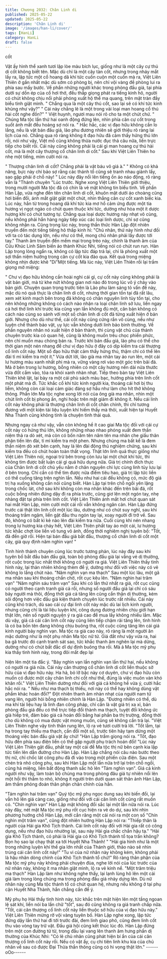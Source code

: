 ```yaml
---
title: Chương 2032: Chân Linh di
published: 2025-05-22
updated: 2025-05-22
description: 'Chân Linh di'
image: '/images/han-li/cover/'
tags: [HanLi]
category: HanLi
draft: false
---
```


cốt

Vật ấy hình thể xanh tươi lập lòe màu bích lục, giống như là một
cây cự thú di cốt không biết tên.
Mặc dù chỉ là một cây tàn cốt, nhưng trong nháy mắt lấy ra, lập
tức một cổ hoang dã khí tức cuồn cuộn một cuốn mà ra, Việt Liên
Thiên ở gần nhất mặc dù sớm có phòng bị, nên chỉ vội vàng đề
phòng lui ra phía sau mấy bước.
Về phần những người khác trong phòng đấu giá, tại phía dưới sự
dồn ép của cổ hơi thở, đều thấp giọng phát ra tiếng kinh hô,
người có chút không chịu nổi phải phóng xuất hộ thể ma quang,
trên mặt tràn đầy biểu tình giật mình.
" Chẳng qua là một cây thú cốt, sao lại sẽ có khí tức kinh khủng
như vậy?"
" Cái này chẳng lẽ là một trong vài loại man hoang cổ thú hài cốt
nghe đồn?"
" Việt huynh, ngươi mau nói rõ cho ta một chút chứ. "
Chúng Ma tộc lần thứ hai oanh động đứng lên, nhìn phía căn cự
cốt trong suốt ánh mắt đều hoảng sợ nói ra.
" Hắc hắc, các vị đạo hữu không cần lo lắng, nếu là vật bán đấu
giá, lão phu đương nhiên sẽ giới thiệu rõ ràng lai lịch của nó.
Chẳng qua rõ ràng không ít đạo hữu đã cảm thấy hứng thú lớn
rồi, nói như vậy, Việt mỗ cũng không thừa nước đục thả câu nữa,
liền trực tiếp cho biết rồi. Cái này cũng không phải là cái gì man
hoang cự thú hài cốt, mà là một cây thượng cổ chân linh di cốt."
Sau khi Việt Liên Thiên ho nhẹ một tiếng, mỉm cười nói ra.

" Thượng chân linh di cốt? Chẳng phải là vật báu vô giá à."
" Không có khả năng, bực này chí bảo sợ rằng các thánh tổ cũng
sẽ tranh nhau giành lấy, sao gặp phải ở chỗ này! "
Lúc này đây nổi lên tiếng ồn áo náo động, rõ ràng vẫn là "Thánh
chuyên "Lúc trước. Nghe xong Việt Liên Thiên giới thiệu, trong
mười người Ma tộc đã có chín là vẻ mặt không tin biểu tình.
Về phần Hàn Lập, vừa nghe đến tên chân linh di cốt, khuôn mặt
dưới áo choàng cũng hơi biến đổi, ánh mắt giật giật một chút,
nhìn thẳng căn cự cốt xanh biếc kia.
Lúc này, hắn từ trong hoang dã khí tức kia mơ hồ cảm ứng được
một tia hương vị ngọt ngào có chút quen thuộc khí tức, dường
như hòa một ít dược hương khí có chút tương tự.
Chẳng qua loại dược hương này nhạt vô cùng, nếu không phải
hắn hàng ngày tiếp xúc các loại linh dược, chỉ sợ cũng không
nhận ra.
Cũng trong lúc này, trong thần thức Hàn Lập đột nhiên truyền đến
một tiếng tiếng hô thấp kinh hỉ:
"Chủ nhân, thứ này hình như đối với ta có tác dụng lớn, nếu như
có thể, mong chủ nhân phải lấy được tới tay."
Thanh âm truyền đến mềm mại trong trẻo này, chính là thanh âm
của Cửu Khúc Linh Sâm biến ảo thành Khúc Nhi, tiếng nói có
chút run run.
Hàn Lập trong lòng ngẩn ra, không có lập tức đáp trả lại, chỉ là
phóng xuất một sợi thần niệm hướng trong căn cự cốt kia đảo
qua.
Kết quả trong miệng không nhịn được khẽ "Di"Một tiếng.
Mà lúc này, Việt Liên Thiên rồi lại trầm giọng mở miệng:

" Chư vị đạo hữu không cần hoài nghi cái gì, cự cốt này cũng
không phải là vật bản giới, mà từ khe nứt không gian nơi nào đó
trong lúc vô ý chảy vào bản giới. Chuyện quan trọng trước tiên là
Lão phu làm sáng tỏ vấn đề này, mặc dù nó quả thực là chân linh
di cốt, nhưng thời gian tồn tại đã rất lâu, xem xét kinh mạch bên
trong đã không có chân nguyên linh tủy tồn tại, cho nên không
những không có cách nào nhận ra loại chân linh sở lưu, liền ngay
cả hơi thở linh khí trước kia cũng vạn lần không đủ một, căn bản
không có cách nào cùng so sánh với một số chân linh di cốt đã
từng xuất hiện ở bản giới. Nhưng cho dù như thế, cái cốt này
cũng cứng rắn vô cùng, nếu như luyện chế thành bảo vật, uy lực
vẫn không dưới linh bảo bình thường. Về phần nguyên nhân nó
xuất hiện ở bản thành, thì cùng vật chủ của thánh chuyên trước
kia có quan hệ, cũng là không muốn trêu chọc phiền phức, nên
chỉ muốn mau chóng bán ra. Trước khi bán đấu giá, lão phu có
thể cho thời gian một nén nhang để chư vị đạo hữu ở đây có dịp
kiểm tra cái thượng cổ linh cốt này. Một số đạo hữu thật cảm thấy
hứng thú, thậm chí có thể lên đài tỉ mỉ kiểm tra một ít."
Vừa dứt lời, lão già ma nhân tay áo run lên, một cái lư hương
màu xanh nhất phi mà ra, vững vàng rơi vào một góc trên bãi đá.
Mà ở bên trong lư hương, bỗng nhiên có một cây hương nến dài
nửa thước vừa đốt cắm vào, tỏa ra khói xanh nhàn nhạt.
Tiếp theo bàn tay Việt Liên Thiên khẽ lật, lại bày ra một cái phù
sách màu bạc, hướng phía trên linh cốt một phát mà đi.
Tức khắc cổ khí tức kinh người kia, thoáng cái hơi bị thu liễm,
không còn cái loại cảm giác đáng sợ hầu như làm cho hít thở
không thông.
Phần lớn Ma tộc nghe xong lời nói của ông già ma nhân, nhìn một
chút linh cốt bị phong ấn, nghi hoặc trên mặt giảm đi không ít.
Nếu cái linh cốt này không phải là thượng chân linh di cốt chân
chính, thì chỉ tương đương với một kiện tài liệu luyện khí hiếm
thấy mà thôi, xuất hiện tại Huyết Nha Thành cũng không tính là
chuyện tình thái quá.

Nhưng ngay cả như vậy, vẫn còn không hề ít cao giai Ma tộc đối
với cái cự cốt này có hứng thú lớn, không những nhao nhao
phóng xuất đem thần niệm thả ra dò xét, mà còn có bốn năm tên
năm tên ma nhân che giấu thân phận tiến lên đài, tỉ mỉ kiểm tra
một phen.
Nhưng chúng ma bất kể là đem thần niệm dò xét bên cạnh, hay là
lên đài động thủ nghiệm chứng, sau khi kiểm tra đều có chút hoàn
toàn thất vọng.
Thật lớn linh quả thực giống như Việt Liên Thiên nói, ngoại trừ
bên trong còn lưu lại một chút khí tức, thì không tìm được bất
luận cái gì quá hữu dụng nữa.
Giá trị chính đích thực của Chân linh di cốt chủ yếu nằm ở chân
nguyên chi lực cùng linh tủy lưu lại ở bên trong. Chỉ cần có thể
tìm được nửa điểm tiêu hao, giá trị lập tức liền có thể cuồng tăng
trên nghìn lần. Nếu như hai cái đều không có, mức độ giá trị hạ
xuống không cần nói cũng biết.
Hàn Lập tại trên chỗ ngồi yên lặng trong chốc lát, chờ sau khi
không còn ma nhân khác đến trên bãi đá, rốt cuộc bỗng nhiên
đứng dậy đi ra phía trước, cũng giơ lên một ngón tay, nhẹ nhàng
đặt tại phía trên linh cốt.
Việt Liên Thiên ánh mắt hơi chút quan sát hai mắt Hàn Lập, mỉm
cười một cái rồi vẫn không ngăn cản.
Hàn Lập đứng trước cái thật lớn linh cốt một lúc lâu, dường như
có chút suy nghĩ, sau khi thoáng trầm ngâm, liền gật đầu thu ngón
tay lại, xoay người đi trở về.
Sau đó, không có bất kì kẻ nào lên đài kiểm tra nữa.
Cuối cùng khi nén nhang trong lư hương kia cháy hết, Việt Liên
Thiên phất tay áo một cái, lư hương tức khắc chợt lóe liền vô tung
vô ảnh, đồng thời nghiêm nghị tuyên bố:
"Tốt, đã đến giờ rồi. Hiện tại bán đấu giá bắt đầu, thượng cổ chân
linh di cốt một cây, giá quy định năm nghìn vạn! "

Tình hình thánh chuyên cùng lúc trước tương phản, lúc này đây
sau khi tuyên bố bắt đầu bán đấu giá, toàn bộ phòng đấu giá lại
vắng vẻ dị thường, rốt cuộc trong lúc nhất thời không có người ra
giá.
Việt Liên Thiên thấy tình hình này, lại thản nhiên không thèm để ý,
dường như đối với việc này có vẻ không lo lắng chút nào.
"Năm nghìn vạn ma thạch"
Sau một lúc lâu, một gã ma nhân sau khi thoáng chần chờ, rốt
cục kêu lên.
"Năm nghìn hai trăm vạn"
"Năm nghìn sáu trăm vạn"
Sau khi có lần thứ nhất ra giá, rốt cục cũng có người theo cạnh
tranh giá cả rồi, nhưng số người đấu giá lại chỉ có sáu bảy người
mà thôi, đồng thời giá cả tăng lên cũng cẩn thận dị thường, kém
sôi động hơn việc đấu giá kiện thánh chuyên lúc trước rất nhiều.
Cái này cũng khó trách, dù sao cái cự đại linh cốt này mặc dù lai
lịch kinh người, nhưng cũng chỉ là tài liệu luyện khí, công dụng
đương nhiên chịu giới hạn thật lớn, nên số người nguyện ý ra giá
cao để mua lấy không nhiều lắm.
Mặc dù vậy, giá cả cái căn linh cốt này cũng liên tiếp chậm rãi
tăng lên, tình hình là có ba bốn tên đang không chịu buông tha,
rốt cuộc cũng tăng lên cái giá kinh người bảy nghìn vạn.
Ma tộc ra giá cao này, rõ ràng là một người ăn mặc dường như là
một phụ nhân Ma tộc nữ tử.
Giá đắt như vậy vừa ra, hai ba gã trước đó cạnh tranh sát sao,
tức khắc thanh âm nghẽn lại mà dừng, dường như có chút bất
đắc dĩ dự định buông tha rồi.
Mà ả Ma tộc mỹ phụ kia thấy tình hình này, trong đôi mắt đẹp lại

hiện lên một tia đắc ý.
"Bảy nghìn vạn lần nghìn vạn lần thứ hai, nếu không có người ra
giá nữa. Cái này căn thượng cổ chân linh di cốt liền thuộc sở hữu
của vị đạo hữu này. Ha hả, bỏ lỡ bậc này cơ duyên, chư vị đạo
hữu còn muốn có được một cây chân linh chi cốt như thế, đúng là
việc muôn vàn khó khăn rồi." Việt Liên Thiên dường như đối với
giá cả không hề vừa ý, cười hắc hắc nói ra.
" Nếu như ma thạch bị thiếu, nơi này có thể hay không dùng vật
phẩm khác hoán đổi?" Đột nhiên thanh âm nhàn nhạt của người
nam tử vang lên, người hỏi bỗng nhiên chính là Hàn Lập.
"Đương nhiên có thể, dù ma khí tài liệu hay là linh đan công pháp,
chỉ cần là vật giá trị xa xỉ, bản phòng đấu giá đều có thể trực tiếp
đổi thành ma thạch, tuyệt đối không ức già hiếp trẻ, đảm bảo giá
cả hoán đổi bằng hai phần ba thị trường, đồng thời cho dù không
có mua được vật mong muốn, cũng sẽ không cần trả lại. "Việt
Liên Thiên nghe vậy tinh thần rung lên, lộ ra vẻ tươi cười trả lời.
"Tốt lắm, tại hạ trong tay thiếu ma thạch, cần đổi một số, trước
tiên hãy tạm dừng một thoáng việc bán đấu giá vật ấy chứ! "Hàn
Lập trầm giọng nói ra.
"Tốt, đạo hữu đến phía sau điện liền có thể gặp người phụ trách
hoán đổi! "Lúc này Việt Liên Thiên gật đầu, phất tay một cái để
Ma tộc thị nữ bên cạnh kia lập tức tiến lên dẫn đường cho Hàn
Lập.
Hàn Lập chẳng nói câu nào bước theo thị nữ, chỉ chốc lát công
phu đã đi vào trong một phiến cửa điện.
Sau một chén trà nhỏ công phu, sau khi Hàn Lập một lần nữa trở
lại trên chỗ ngồi, cũng há miệng, liền bất động thanh sắc hô lên
"Tám nghìn vạn".
Giá cả kinh người như vậy, làm toàn bộ chúng ma trong phòng
đâu giá tự nhiên nổi lên một hồi thì thầm to nhỏ, không ít người
trên dưới quan sát thân ảnh Hàn Lập, âm thầm phỏng đoán thân
phận chân chính của hắn.

"Tám nghìn hai trăm vạn"
Quý tộc mỹ phụ ngọc dung sau khi biến đổi, lại vẫn hô lên giá
càng cao, giống như đối với cái căn linh cốt cũng rất muốn có.
"Chín nghìn vạn"
Hàn Lập mặt không đổi sắc lại một lần nữa nói ra.
Lúc này đây, nét mặt Ma tộc mỹ phụ rốt cục hiện ra vẻ do dự, sau
khi nhìn phương hướng chỗ Hàn Lập, mới cắn răng một cái nói ra
một con số "Chín nghìn một trăm vạn", cũng đột nhiên hướng Hàn
Lập nói ra:
"Thiếp thân là người của Hải gia Khô Tịch thành. Cái linh cốt này
đối với Hải gia rất có công dụng, nếu như đạo hữu nhường lại,
sau này Hải gia chắc chắn hậu tạ."
"Hải gia Khô Tịch thành, có phải là Hải gia có Khô Tịch thánh tổ
tọa trấn không? Bọn họ sao lại chạy thật xa tới Huyết Nha Thành!
"
"Hải gia hình như là một trong những luyện khí thế gia lớn nhất
của Thánh giới, thảo nào sẽ nhìn trúng cái căn linh cốt này!"
"Tu vi của nữ nhân này không kém, không phải là hậu nhân dòng
chính của Khô Tịch thánh tổ chứ!"
Rõ ràng thân phận của Ma tộc mỹ phụ này không phải chuyện
đùa, nghe lời nói của lúc trước của nữ nhân này, không ít ma
nhân giật mình, lộ ra vẻ kính nể.
"Một trăm triệu ma thạch"
Hàn Lập làm như không nghe thấy, lại lạnh lùng hô lên một cái giá
làm trong lòng chúng ma trong phòng đấu giá nhảy dựng lên.
Dù nữ nhân này cùng Ma tộc thánh tổ có chút quan hệ, nhưng
nếu không ở tại phụ cận Huyết Nha Thành, hắn chẳng cần để ý.

Mỹ phụ họ Hải thấy tình hình này, tức khắc trên mặt hiện lên một
tầng ngoan lệ sát khí, liền nói ba lần chữ "tốt", sau đó cũng không
ra giá tranh chấp nữa.
"Tốt, cái căn thượng cổ linh cốt này liền thuộc sở hữu của vị đạo
hữu này." Việt Liên Thiên mừng rỡ vội vàng tuyên bố.
Hàn Lập nghe xong, lập tức đứng dậy lần thứ hai đi tới trước đài,
đem linh giao phó, cũng đem linh cốt thu vào vòng tay trữ vật.
Đấu giá hội cũng kết thúc lúc đó.
Hàn Lập đứng trên một con đường từ từ, trong đầu lại vang lên
thanh âm hưng phấn dị thường của Khúc Nhi:
"Có lẽ chủ nhân cũng phát hiện bí ẩn của cái căn thượng cổ linh
cốt này rồi. Nếu có vật ấy, cụ chi tiên linh khu kia của chủ nhân về
sau có được Đại Thừa thần thông cũng có hi vọng thật lớn."
------oOo------
